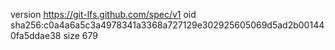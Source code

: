 version https://git-lfs.github.com/spec/v1
oid sha256:c0a4a6a5c3a4978341a3368a727129e302925605069d5ad2b001440fa5ddae38
size 679
